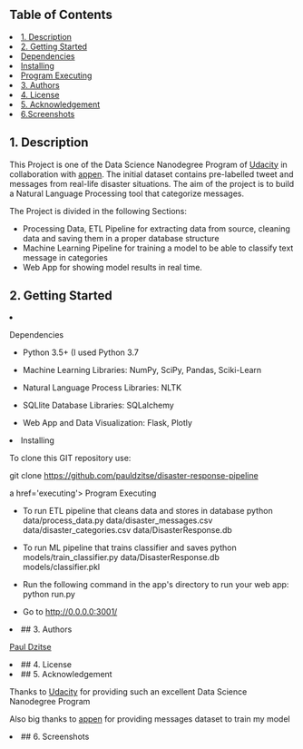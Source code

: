 ## Table of Contents
<li><a href="#intro">1. Description
<li><a href="#getting started">2. Getting Started
  <li><a href="#dependencies">Dependencies
<li><a href="#installing">Installing
<li><a href="#executing"> Program Executing
<li><a href="#authors">3. Authors
<li><a href="#license">4. License
<li><a href="#acknowledgement">5. Acknowledgement
<li><a href="#screenshots">6.Screenshots


<a id='intro'></a>
## 1. Description

This Project is one of the Data Science Nanodegree Program of [Udacity](https://www.udacity.com/school-of-data-science) in collaboration with  [appen](https://appen.com/). The initial dataset contains pre-labelled tweet and messages from real-life disaster situations. The aim of the project is to build a Natural Language Processing tool that categorize messages.
     

The Project is divided in the following Sections:

- Processing Data, ETL Pipeline for extracting data from source, cleaning data and saving them in a proper database structure
- Machine Learning Pipeline for training a model to be able to classify text message in categories
- Web App for showing model results in real time.
     
<a id='getting started'></a>
## 2. Getting Started

<li><a id='dependencies'></a>
 
 Dependencies
 
- Python 3.5+ (I used Python 3.7
 
- Machine Learning Libraries: NumPy, SciPy, Pandas, Sciki-Learn
 
- Natural Language Process Libraries: NLTK
 
- SQLlite Database Libraries: SQLalchemy
 
- Web App and Data Visualization: Flask, Plotly

<li><a id='installing'></a>
Installing

To clone this GIT repository use:

git clone https://github.com/pauldzitse/disaster-response-pipeline


a href='executing'></a>
Program Executing

- To run ETL pipeline that cleans data and stores in database
        python data/process_data.py data/disaster_messages.csv data/disaster_categories.csv data/DisasterResponse.db
- To run ML pipeline that trains classifier and saves
        python models/train_classifier.py data/DisasterResponse.db models/classifier.pkl
- Run the following command in the app's directory to run your web app: python run.py

- Go to http://0.0.0.0:3001/

 
<li><a id='authors'></a>
## 3. Authors  

[Paul Dzitse](https://github.com/pauldzitse)

  
<li><a id='license'></a>
## 4. License

<li><a id='acknowledgement'></a>
## 5. Acknowledgement
  
  
Thanks to [Udacity](https://www.udacity.com/school-of-data-science) for providing such an excellent Data Science Nanodegree Program
    
Also big thanks to [appen](https://appen.com/) for providing messages dataset to train my model
    
<li><a id='screenshots'></a>
## 6. Screenshots
